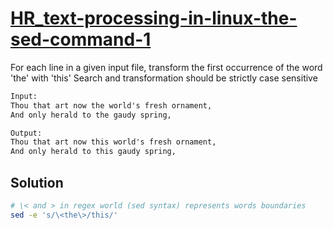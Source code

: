 # [HR_text-processing-in-linux-the-sed-command-1](https://www.hackerrank.com/challenges/text-processing-in-linux-the-sed-command-1)

For each line in a given input file, transform the first occurrence of the word 'the' with 'this'
Search and transformation should be strictly case sensitive

```txt
Input: 
Thou that art now the world's fresh ornament,
And only herald to the gaudy spring,

Output:
Thou that art now this world's fresh ornament,
And only herald to this gaudy spring,
```

## Solution

```sh
# \< and > in regex world (sed syntax) represents words boundaries
sed -e 's/\<the\>/this/'
```
